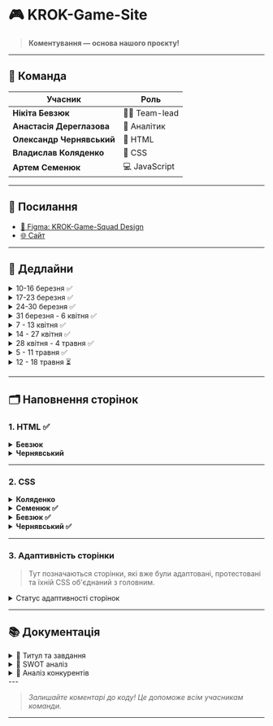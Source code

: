 # 🎮 KROK-Game-Site

> **Коментування — основа нашого проєкту!**

---

## 👥 Команда

<p align="center">

| Учасник                | Роль                                 |
|------------------------|--------------------------------------|
| **Нікіта Бевзюк**      | 🧑‍💻 Team-lead    |
| **Анастасія Дереглазова** | 📄 Аналітик           |
| **Олександр Чернявський** | 🎨  HTML                   |
| **Владислав Коляденко**   | 🎨 CSS                           |
| **Артем Семенюк**         | 💻 JavaScript               |

</p>

---

## 🔗 Посилання

- [🎨 Figma: KROK-Game-Squad Design](https://www.figma.com/design/nlaPm1hiJnFQfS5axMWOCM/KROK-Game-Squad?node-id=0-1&t=WsPWhu8PjJ7uHv2I-1)
- [🌐 Сайт](https://krok-game-site.onrender.com/)

---

## 📅 Дедлайни

<details>
  <summary>10-16 березня ✅</summary>
  Основна частина HTML та розробка структури проекту.
</details>

<details>
  <summary>17-23 березня ✅</summary>
  Наповнення сторінок матеріалом, створення CSS структури для navbar та footer.
</details>

<details>
  <summary>24-30 березня ✅</summary>
  Зустріч щодо продуктивності. Завершення HTML, закінчення з navbar, footer та адаптацією до них. Повне виконання 2 сторінок.
</details>

<details>
  <summary>31 березня - 6 квітня ✅</summary>
  Формування принципу розробки CSS. Початок роботи над не адаптивним CSS. Зустріч-обговорення щодо проєкту.
</details>

<details>
  <summary>7 - 13 квітня ✅</summary>
  Дороблення основного CSS, а також розробка JS. Обговорення фінальних етапів для коректного зведення сайту.
</details>

<details>
  <summary>14 - 27 квітня ✅</summary>
  Перерва на сесію.
</details>

<details>
  <summary>28 квітня - 4 травня ✅ </summary>
  Дороблюємо сторінки по наповнення. Адаптуємо сторінки паралельно з об'єднанням їх в основному css-файлі.
</details>

<details>
  <summary>5 - 11 травня ✅</summary>
  Завершення з CSS та аналіз Wordpress можливостей. Активна робота над аналізом.
</details>

<details>
  <summary>12 - 18 травня ⏳</summary>
  Завершуємо з CSS і активно беремося за адаптацію сторінок. WordPress - відкладаємо на невизначений час.
</details>

---

## 🗂️ Наповнення сторінок

### 1. **HTML** ✅

<details>
  <summary><b>Бевзюк</b></summary>

- index.html
- 404.html
- about.html
- tournaments.html
- tournaments_cs2_2024.html

</details>

<details>
  <summary><b>Чернявський</b></summary>

- index.html
- comands.html
- comands_cs2.html
- news1.html
- news_and_events.html
- site_map.html

</details>

---

### 2. **CSS**

<details>
  <summary><b>Коляденко</b></summary>

- navbar & footer
- news_and_events.html
- news1.html
- tournaments.html

</details>

<details>
  <summary><b>Семенюк ✅</b></summary>

- index.html
- comands.html

</details>

<details>
  <summary><b>Бевзюк ✅</b></summary>

- about.html 
- tournaments_dota2_2024.html (макет для WordPress)

</details>

<details>
  <summary><b>Чернявський ✅</b></summary>

- 404.html
- site_map.html
- comands_cs2.html

</details>

---

### 3. **Адаптивність сторінки**

> Тут позначаються сторінки, які вже були адаптовані, протестовані та їхній CSS об'єднаний з головним.

<details>
  <summary>Статус адаптивності сторінок</summary>

- index.html ❌
- about.html ❌
- tournaments.html ❌
- tournaments_cs2_2024.html ❌
- tournaments_dota2_2024.html ❌
- tournaments_lol_2024.html ❌
- 404.html ❌
- comands.html ❌
- comands_cs2.html ❌
- comands_dota2.html ❌
- news1.html ❌
- news_and_events.html ❌
- site_map.html ❌

</details>
<!-- ✅❌  -->

---

## 📚 Документація

<details>
  <summary>📝 Титул та завдання</summary>
  Додати після здачі
</details>
<details>
  <summary>📝 SWOT аналіз</summary>
  Додати після здачі
</details>
<details>
  <summary>📝 Аналіз конкурентів</summary>
  Додати після здачі
</details>
---

> _Залишайте коментарі до коду! Це допоможе всім учасникам команди._

---
